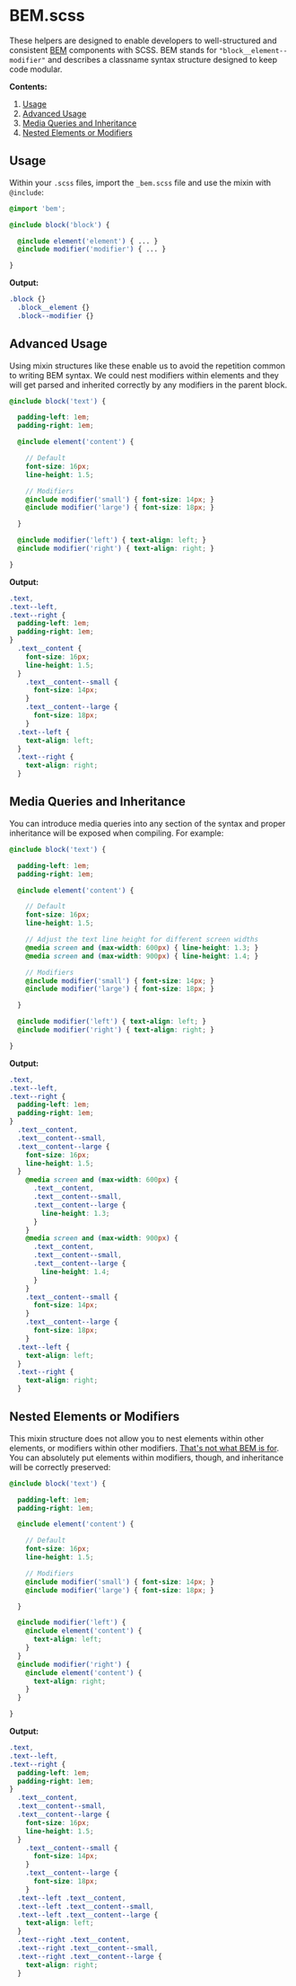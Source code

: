 # BEM.scss

These helpers are designed to enable developers to well-structured and consistent [BEM](https://en.bem.info/) components with SCSS. BEM stands for `"block__element--modifier"` and describes a classname syntax structure designed to keep code modular.

**Contents:**

1. [Usage](#usage)
2. [Advanced Usage](#advanced-usage)
3. [Media Queries and Inheritance](#media-queries-and-inheritance)
4. [Nested Elements or Modifiers](#nested-elements-or-modifiers)

## Usage

Within your `.scss` files, import the `_bem.scss` file and use the mixin with `@include`:

```scss
@import 'bem';

@include block('block') {

  @include element('element') { ... }
  @include modifier('modifier') { ... }

}
```

**Output:**

```css
.block {}
  .block__element {}
  .block--modifier {}
```

## Advanced Usage

Using mixin structures like these enable us to avoid the repetition common to writing BEM syntax. We could nest modifiers within elements and they will get parsed and inherited correctly by any modifiers in the parent block.

```scss
@include block('text') {

  padding-left: 1em;
  padding-right: 1em;

  @include element('content') {

    // Default
    font-size: 16px;
    line-height: 1.5;

    // Modifiers
    @include modifier('small') { font-size: 14px; }
    @include modifier('large') { font-size: 18px; }

  }

  @include modifier('left') { text-align: left; }
  @include modifier('right') { text-align: right; }

}
```

**Output:**

```css
.text,
.text--left,
.text--right {
  padding-left: 1em;
  padding-right: 1em;
}
  .text__content {
    font-size: 16px;
    line-height: 1.5;
  }
    .text__content--small {
      font-size: 14px;
    }
    .text__content--large {
      font-size: 18px;
    }
  .text--left {
    text-align: left;
  }
  .text--right {
    text-align: right;
  }
```

## Media Queries and Inheritance

You can introduce media queries into any section of the syntax and proper inheritance will be exposed when compiling. For example:

```scss
@include block('text') {

  padding-left: 1em;
  padding-right: 1em;

  @include element('content') {

    // Default
    font-size: 16px;
    line-height: 1.5;

    // Adjust the text line height for different screen widths
    @media screen and (max-width: 600px) { line-height: 1.3; }
    @media screen and (max-width: 900px) { line-height: 1.4; }

    // Modifiers
    @include modifier('small') { font-size: 14px; }
    @include modifier('large') { font-size: 18px; }

  }

  @include modifier('left') { text-align: left; }
  @include modifier('right') { text-align: right; }

}
```

**Output:**

```css
.text,
.text--left,
.text--right {
  padding-left: 1em;
  padding-right: 1em;
}
  .text__content,
  .text__content--small,
  .text__content--large {
    font-size: 16px;
    line-height: 1.5;
  }
    @media screen and (max-width: 600px) {
      .text__content,
      .text__content--small,
      .text__content--large {
        line-height: 1.3;
      }
    }
    @media screen and (max-width: 900px) {
      .text__content,
      .text__content--small,
      .text__content--large {
        line-height: 1.4;
      }
    }
    .text__content--small {
      font-size: 14px;
    }
    .text__content--large {
      font-size: 18px;
    }
  .text--left {
    text-align: left;
  }
  .text--right {
    text-align: right;
  }
```

## Nested Elements or Modifiers

This mixin structure does not allow you to nest elements within other elements, or modifiers within other modifiers. [That's not what BEM is for](https://en.bem.info/faq/#why-does-bem-not-recommend-using-elements-within-elements-block__elem1__elem2). You can absolutely put elements within modifiers, though, and inheritance will be correctly preserved:

```scss
@include block('text') {

  padding-left: 1em;
  padding-right: 1em;

  @include element('content') {

    // Default
    font-size: 16px;
    line-height: 1.5;

    // Modifiers
    @include modifier('small') { font-size: 14px; }
    @include modifier('large') { font-size: 18px; }

  }

  @include modifier('left') {
    @include element('content') {
      text-align: left;
    }
  }
  @include modifier('right') {
    @include element('content') {
      text-align: right;
    }
  }

}
```

**Output:**

```css
.text,
.text--left,
.text--right {
  padding-left: 1em;
  padding-right: 1em;
}
  .text__content,
  .text__content--small,
  .text__content--large {
    font-size: 16px;
    line-height: 1.5;
  }
    .text__content--small {
      font-size: 14px;
    }
    .text__content--large {
      font-size: 18px;
    }
  .text--left .text__content,
  .text--left .text__content--small,
  .text--left .text__content--large {
    text-align: left;
  }
  .text--right .text__content,
  .text--right .text__content--small,
  .text--right .text__content--large {
    text-align: right;
  }
```
